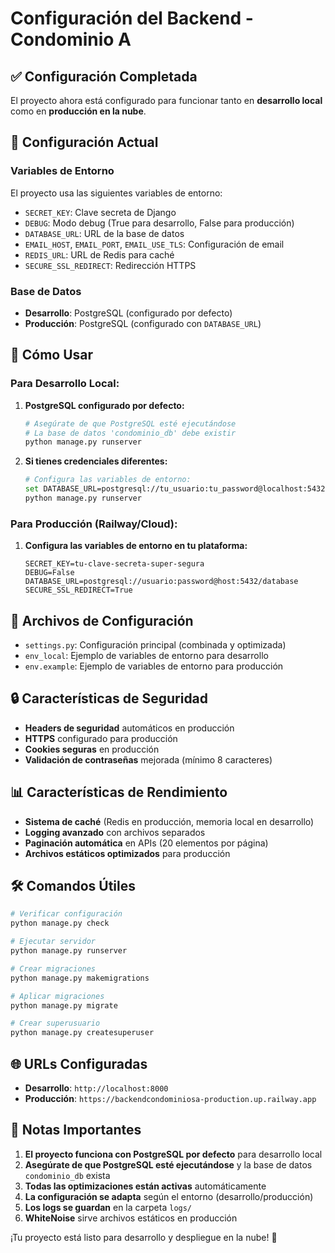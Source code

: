 # Configuración del Backend - Condominio A

## ✅ Configuración Completada

El proyecto ahora está configurado para funcionar tanto en **desarrollo local** como en **producción en la nube**.

## 🔧 Configuración Actual

### Variables de Entorno
El proyecto usa las siguientes variables de entorno:

- `SECRET_KEY`: Clave secreta de Django
- `DEBUG`: Modo debug (True para desarrollo, False para producción)
- `DATABASE_URL`: URL de la base de datos
- `EMAIL_HOST`, `EMAIL_PORT`, `EMAIL_USE_TLS`: Configuración de email
- `REDIS_URL`: URL de Redis para caché
- `SECURE_SSL_REDIRECT`: Redirección HTTPS

### Base de Datos
- **Desarrollo**: PostgreSQL (configurado por defecto)
- **Producción**: PostgreSQL (configurado con `DATABASE_URL`)

## 🚀 Cómo Usar

### Para Desarrollo Local:
1. **PostgreSQL configurado por defecto:**
   ```bash
   # Asegúrate de que PostgreSQL esté ejecutándose
   # La base de datos 'condominio_db' debe existir
   python manage.py runserver
   ```

2. **Si tienes credenciales diferentes:**
   ```bash
   # Configura las variables de entorno:
   set DATABASE_URL=postgresql://tu_usuario:tu_password@localhost:5432/condominio_db
   python manage.py runserver
   ```

### Para Producción (Railway/Cloud):
1. **Configura las variables de entorno en tu plataforma:**
   ```
   SECRET_KEY=tu-clave-secreta-super-segura
   DEBUG=False
   DATABASE_URL=postgresql://usuario:password@host:5432/database
   SECURE_SSL_REDIRECT=True
   ```

## 📁 Archivos de Configuración

- `settings.py`: Configuración principal (combinada y optimizada)
- `env_local`: Ejemplo de variables de entorno para desarrollo
- `env.example`: Ejemplo de variables de entorno para producción

## 🔒 Características de Seguridad

- **Headers de seguridad** automáticos en producción
- **HTTPS** configurado para producción
- **Cookies seguras** en producción
- **Validación de contraseñas** mejorada (mínimo 8 caracteres)

## 📊 Características de Rendimiento

- **Sistema de caché** (Redis en producción, memoria local en desarrollo)
- **Logging avanzado** con archivos separados
- **Paginación automática** en APIs (20 elementos por página)
- **Archivos estáticos optimizados** para producción

## 🛠️ Comandos Útiles

```bash
# Verificar configuración
python manage.py check

# Ejecutar servidor
python manage.py runserver

# Crear migraciones
python manage.py makemigrations

# Aplicar migraciones
python manage.py migrate

# Crear superusuario
python manage.py createsuperuser
```

## 🌐 URLs Configuradas

- **Desarrollo**: `http://localhost:8000`
- **Producción**: `https://backendcondominiosa-production.up.railway.app`

## 📝 Notas Importantes

1. **El proyecto funciona con PostgreSQL por defecto** para desarrollo local
2. **Asegúrate de que PostgreSQL esté ejecutándose** y la base de datos `condominio_db` exista
3. **Todas las optimizaciones están activas** automáticamente
4. **La configuración se adapta** según el entorno (desarrollo/producción)
5. **Los logs se guardan** en la carpeta `logs/`
6. **WhiteNoise** sirve archivos estáticos en producción

¡Tu proyecto está listo para desarrollo y despliegue en la nube! 🎉
